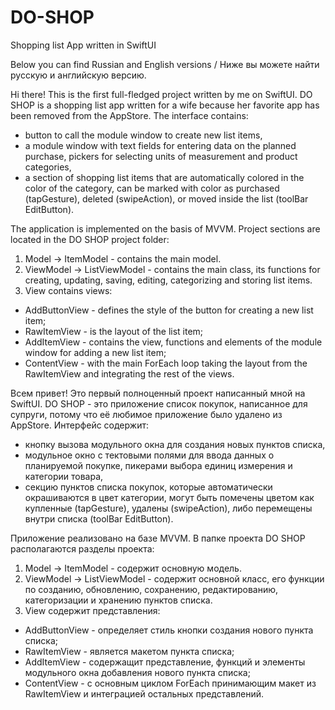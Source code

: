 # DO-SHOP
Shopping list App written in SwiftUI

Below you can find Russian and English versions / Ниже вы можете найти русскую и английскую версию.

Hi there! This is the first full-fledged project written by me on SwiftUI.
DO SHOP is a shopping list app written for a wife because her favorite app has been removed from the AppStore.
The interface contains:
- button to call the module window to create new list items,
- a module window with text fields for entering data on the planned purchase, pickers for selecting units of measurement and product categories,
- a section of shopping list items that are automatically colored in the color of the category, can be marked with color as purchased (tapGesture), deleted (swipeAction), or moved inside the list (toolBar EditButton).


The application is implemented on the basis of MVVM.
Project sections are located in the DO SHOP project folder:
1. Model -> ItemModel - contains the main model.
2. ViewModel -> ListViewModel - contains the main class, its functions for creating, updating, saving, editing, categorizing and storing list items.
3. View contains views:
- AddButtonView - defines the style of the button for creating a new list item;
- RawItemView - is the layout of the list item;
- AddItemView - contains the view, functions and elements of the module window for adding a new list item;
- ContentView - with the main ForEach loop taking the layout from the RawItemView and integrating the rest of the views.



Всем привет! Это первый полноценный проект написанный мной на SwiftUI. 
DO SHOP - это приложение список покупок, написанное для супруги, потому что её любимое приложение было удалено из AppStore. 
Интерфейс содержит:
- кнопку вызова модульного окна для создания новых пунктов списка,
- модульное окно с тектовыми полями для ввода данных о планируемой покупке, пикерами выбора единиц измерения и категории товара,
- секцию пунктов списка покупок, которые автоматически окрашиваются в цвет категории, могут быть помечены цветом как купленные (tapGesture), удалены (swipeAction), либо перемещены внутри списка (toolBar EditButton). 


Приложение реализовано на базе MVVM. 
В папке проекта DO SHOP располагаются разделы проекта:
1. Model -> ItemModel - содержит основную модель.
2. ViewModel -> ListViewModel - содержит основной класс, его функции по созданию, обновлению, сохранению, редактированию, категоризации и хранению пунктов списка. 
3. View содержит представления:
- AddButtonView - определяет стиль кнопки создания нового пункта списка;
- RawItemView - является макетом пункта списка; 
- AddItemView - содержащит представление, функций и элементы модульного окна добавления нового пункта списка;
- ContentView - с основным циклом ForEach принимающим макет из RawItemView и интеграцией остальных представлений.
